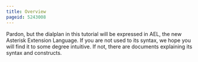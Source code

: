 ```yaml
---
title: Overview
pageid: 5243008
---
```


Pardon, but the dialplan in this tutorial will be expressed in AEL, the new Asterisk Extension Language. If you are not used to its syntax, we hope you will find it to some degree intuitive. If not, there are documents explaining its syntax and constructs.

